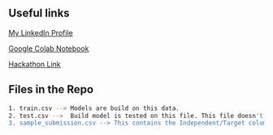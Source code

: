 ## Useful links
[My LinkedIn Profile](https://www.linkedin.com/in/sunil-sharanappa/)

[Google Colab Notebook](https://colab.research.google.com/drive/18aJZ2E4wYJ4QEDOUnwEladFJJcHYpCAd?usp=sharing)

[Hackathon Link](https://datahack.analyticsvidhya.com/contest/wns-analytics-hackathon-2018-1/#MySubmissions)

## Files in the Repo
```bash
1. train.csv --> Models are build on this data.
2. test.csv -->  Build model is tested on this file. This file doesn't contain Independent variable.
3. sample_submission.csv --> This contains the Independent/Target column values of test data along with their employee id's.
```
